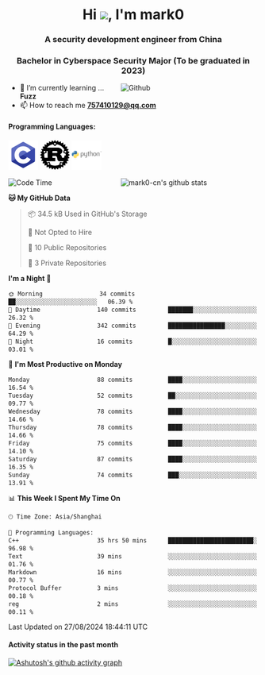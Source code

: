 <h1 align="center">Hi <img src="https://raw.githubusercontent.com/iampavangandhi/iampavangandhi/master/gifs/Hi.gif" width="30px">, I'm mark0</h1>

<h3 align="center">A security development engineer from China</h3>
<h3 align="center">Bachelor in Cyberspace Security Major (To be graduated in 2023)</h3>

<img width="55%" align="right" alt="Github" src="https://raw.githubusercontent.com/onimur/.github/master/.resources/git-header.svg" />

<!-- - 🔭 I’m currently working on **vKarma Webapp** -->
<!-- - 💬 Ask me about ... **Web Develpoment** -->
<!-- - 😄 Employement ... **Open for intern opportunities** -->
<!-- - ⚡ Fun fact ... **Anime**❤ -->
- 🌱 I’m currently learning ... **Fuzz**
- 📫 How to reach me **757410129@qq.com**
<!-- - 📨 Or reach me **757410129@qq.com** -->

<h4>Programming Languages: </h4>
<p align="left">
 <img style="margin: auto;" src="https://raw.githubusercontent.com/sachinverma53121/sachinverma53121/master/icons/c.png" alt=c width="60" height="60"/>
 <img style="margin: auto;" src="https://raw.githubusercontent.com/mark0-cn/blog_img/master/img/202309031232124.png" alt=cplusplus width="60" height="60"/>
 <img style="margin: auto;" src="https://raw.githubusercontent.com/sachinverma53121/sachinverma53121/master/icons/python.png" alt=python width="60" height="60"/>
</p>


<img width="55%" align="right" alt="mark0-cn's github stats" src="https://github-readme-stats.vercel.app/api?username=mark0-cn&show_icons=true&hide_border=true" />

<!--START_SECTION:waka-->
![Code Time](http://img.shields.io/badge/Code%20Time-2%2C517%20hrs%2029%20mins-blue)

**🐱 My GitHub Data** 

> 📦 34.5 kB Used in GitHub's Storage 
 > 
> 🚫 Not Opted to Hire
 > 
> 📜 10 Public Repositories 
 > 
> 🔑 3 Private Repositories 
 > 
**I'm a Night 🦉** 

```text
🌞 Morning                34 commits          ██░░░░░░░░░░░░░░░░░░░░░░░   06.39 % 
🌆 Daytime                140 commits         ███████░░░░░░░░░░░░░░░░░░   26.32 % 
🌃 Evening                342 commits         ████████████████░░░░░░░░░   64.29 % 
🌙 Night                  16 commits          █░░░░░░░░░░░░░░░░░░░░░░░░   03.01 % 
```
📅 **I'm Most Productive on Monday** 

```text
Monday                   88 commits          ████░░░░░░░░░░░░░░░░░░░░░   16.54 % 
Tuesday                  52 commits          ██░░░░░░░░░░░░░░░░░░░░░░░   09.77 % 
Wednesday                78 commits          ████░░░░░░░░░░░░░░░░░░░░░   14.66 % 
Thursday                 78 commits          ████░░░░░░░░░░░░░░░░░░░░░   14.66 % 
Friday                   75 commits          ████░░░░░░░░░░░░░░░░░░░░░   14.10 % 
Saturday                 87 commits          ████░░░░░░░░░░░░░░░░░░░░░   16.35 % 
Sunday                   74 commits          ███░░░░░░░░░░░░░░░░░░░░░░   13.91 % 
```


📊 **This Week I Spent My Time On** 

```text
🕑︎ Time Zone: Asia/Shanghai

💬 Programming Languages: 
C++                      35 hrs 50 mins      ████████████████████████░   96.98 % 
Text                     39 mins             ░░░░░░░░░░░░░░░░░░░░░░░░░   01.76 % 
Markdown                 16 mins             ░░░░░░░░░░░░░░░░░░░░░░░░░   00.77 % 
Protocol Buffer          3 mins              ░░░░░░░░░░░░░░░░░░░░░░░░░   00.18 % 
reg                      2 mins              ░░░░░░░░░░░░░░░░░░░░░░░░░   00.11 % 
```


 Last Updated on 27/08/2024 18:44:11 UTC
<!--END_SECTION:waka-->

<h4>Activity status in the past month</h4>

[![Ashutosh's github activity graph](https://github-readme-activity-graph.vercel.app/graph?username=mark0-cn&theme=dracula)](https://github.com/ashutosh00710/github-readme-activity-graph)

<!--
**mark0-cn/mark0-cn** is a ✨ _special_ ✨ repository because its `README.md` (this file) appears on your GitHub profile.

Here are some ideas to get you started:

- 🔭 I’m currently working on ...
- 🌱 I’m currently learning ...
- 👯 I’m looking to collaborate on ...
- 🤔 I’m looking for help with ...
- 💬 Ask me about ...
- 📫 How to reach me: ...
- 😄 Pronouns: ...
- ⚡ Fun fact: ...
-->
